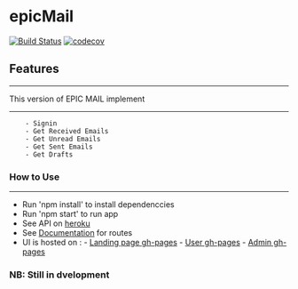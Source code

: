 # epicMail

[![Build Status](https://travis-ci.com/debelistic/epicMail.svg?branch=develop)](https://travis-ci.com/debelistic/epicMail)  [![codecov](https://codecov.io/gh/debelistic/epicMail/branch/develop/graph/badge.svg)](https://codecov.io/gh/debelistic/epicMail)

## Features

---

This version of EPIC MAIL implement

---

``` - Signup
    - Signin
    - Get Received Emails
    - Get Unread Emails
    - Get Sent Emails
    - Get Drafts
```

### How to Use

---

- Run 'npm install' to install dependenccies
- Run 'npm start' to run app
- See API on [heroku](cmailwithds.herokuapp.com)
- See [Documentation](https://epicmailwithds.herokuapp.com/api-docs/) for routes
- UI is hosted on :
        - [Landing page gh-pages](https://debelistic.github.io/epicMail/UI/index.html)
        - [User gh-pages](https://debelistic.github.io/epicMail/UI/user.html)
        - [Admin gh-pages](https://debelistic.github.io/epicMail/UI/admin.html)



### NB: Still in dvelopment